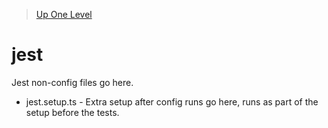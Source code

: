 > [Up One Level](../readme.md)

# jest

Jest non-config files go here.

- jest.setup.ts - Extra setup after config runs go here, runs as part of the setup before the tests.